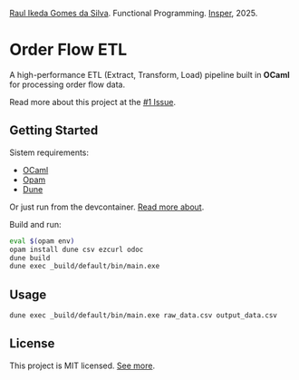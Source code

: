 [Raul Ikeda Gomes da Silva](http://lattes.cnpq.br/5935139039430914). Functional Programming. [Insper](https://github.com/Insper), 2025.

# Order Flow ETL

A high-performance ETL (Extract, Transform, Load) pipeline built in **OCaml** for processing order flow data.

Read more about this project at the [#1 Issue](https://github.com/FelixLuciano/order-flow-etl/issues/1).

## Getting Started

Sistem requirements:
- [OCaml](https://ocaml.org)
- [Opam](https://opam.ocaml.org)
- [Dune](https://dune.build)

Or just run from the devcontainer. [Read more about](https://code.visualstudio.com/docs/devcontainers/containers).

Build and run:
```sh
eval $(opam env)
opam install dune csv ezcurl odoc
dune build
dune exec _build/default/bin/main.exe
```

## Usage
```sh
dune exec _build/default/bin/main.exe raw_data.csv output_data.csv
```

## License

This project is MIT licensed. [See more](LICENSE).
